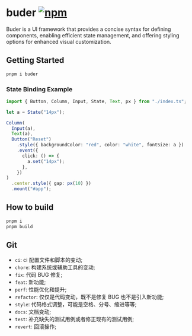 # buder [![npm](https://img.shields.io/npm/v/buder.svg)](https://www.npmjs.com/package/buder)

Buder is a UI framework that provides a concise syntax for defining components, enabling efficient state management, and offering styling options for enhanced visual customization.

## Getting Started

```bash
pnpm i buder
```

### State Binding Example

```typescript
import { Button, Column, Input, State, Text, px } from "./index.ts";

let a = State("14px");

Column(
  Input(a),
  Text(a),
  Button("Reset")
    .style({ backgroundColor: "red", color: "white", fontSize: a })
    .event({
      click: () => {
        a.set("14px");
      },
    })
)
  .center.style({ gap: px(10) })
  .mount("#app");
```

## How to build

```bash
pnpm i
pnpm build
```

## Git

- `ci`: ci 配置文件和脚本的变动;
- `chore`: 构建系统或辅助工具的变动;
- `fix`: 代码 BUG 修复;
- `feat`: 新功能;
- `perf`: 性能优化和提升;
- `refactor`: 仅仅是代码变动，既不是修复 BUG 也不是引入新功能;
- `style`: 代码格式调整，可能是空格、分号、缩进等等;
- `docs`: 文档变动;
- `test`: 补充缺失的测试用例或者修正现有的测试用例;
- `revert`: 回滚操作;
